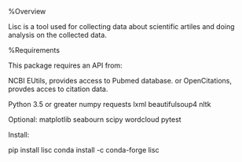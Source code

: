 %Overview

Lisc is a tool used for collecting data about scientific artiles and doing analysis on the collected data.

%Requirements

This package requires an API from:

NCBI EUtils, provides access to Pubmed database. or OpenCitations, provdes acces to citation data.

Python 3.5 or greater numpy requests lxml beautifulsoup4 nltk

Optional: matplotlib seabourn scipy wordcloud pytest

Install:

pip install lisc conda install -c conda-forge lisc
